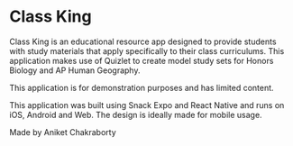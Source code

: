 # Class King

Class King is an educational resource app designed to provide students with study materials that apply specifically to their class curriculums. This application makes use of Quizlet to create model study sets for Honors Biology and AP Human Geography.

This application is for demonstration purposes and has limited content.

This application was built using Snack Expo and React Native and runs on iOS, Android and Web. The design is ideally made for mobile usage.

Made by Aniket Chakraborty

